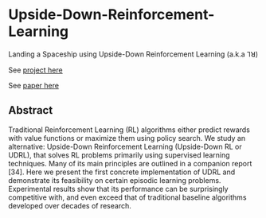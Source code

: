 # Upside-Down-Reinforcement-Learning

Landing a Spaceship using Upside-Down Reinforcement Learning (a.k.a ⅂ꓤ)

See [project here](https://jscriptcoder.github.io/upside-down-rl/Upside-Down_RL.html)

See [paper here](https://arxiv.org/abs/1912.02877)

## Abstract

Traditional Reinforcement Learning (RL) algorithms either predict rewards with value functions or maximize them using policy search. We study an alternative: Upside-Down Reinforcement Learning (Upside-Down RL or UDRL), that solves RL problems primarily using supervised learning techniques. Many of its main principles are outlined in a companion report [34]. Here we present the first concrete implementation of UDRL and demonstrate its feasibility on certain episodic learning problems. Experimental results show that its performance can be surprisingly competitive with, and even exceed that of traditional baseline algorithms developed over decades of research.
